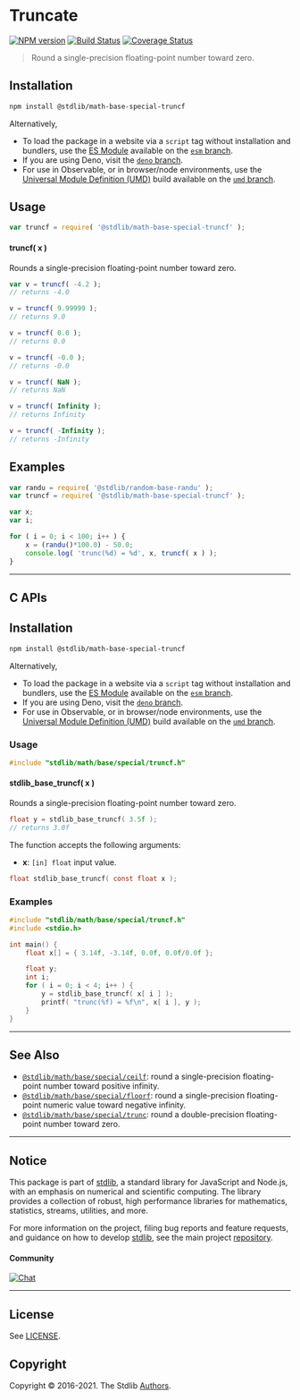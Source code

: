 <!--

@license Apache-2.0

Copyright (c) 2020 The Stdlib Authors.

Licensed under the Apache License, Version 2.0 (the "License");
you may not use this file except in compliance with the License.
You may obtain a copy of the License at

   http://www.apache.org/licenses/LICENSE-2.0

Unless required by applicable law or agreed to in writing, software
distributed under the License is distributed on an "AS IS" BASIS,
WITHOUT WARRANTIES OR CONDITIONS OF ANY KIND, either express or implied.
See the License for the specific language governing permissions and
limitations under the License.

-->

# Truncate

[![NPM version][npm-image]][npm-url] [![Build Status][test-image]][test-url] [![Coverage Status][coverage-image]][coverage-url] <!-- [![dependencies][dependencies-image]][dependencies-url] -->

> Round a single-precision floating-point number toward zero.

<section class="installation">

## Installation

```bash
npm install @stdlib/math-base-special-truncf
```

Alternatively,

-   To load the package in a website via a `script` tag without installation and bundlers, use the [ES Module][es-module] available on the [`esm` branch][esm-url].
-   If you are using Deno, visit the [`deno` branch][deno-url].
-   For use in Observable, or in browser/node environments, use the [Universal Module Definition (UMD)][umd] build available on the [`umd` branch][umd-url].

</section>

<section class="usage">

## Usage

```javascript
var truncf = require( '@stdlib/math-base-special-truncf' );
```

#### truncf( x )

Rounds a single-precision floating-point number toward zero.

```javascript
var v = truncf( -4.2 );
// returns -4.0

v = truncf( 9.99999 );
// returns 9.0

v = truncf( 0.0 );
// returns 0.0

v = truncf( -0.0 );
// returns -0.0

v = truncf( NaN );
// returns NaN

v = truncf( Infinity );
// returns Infinity

v = truncf( -Infinity );
// returns -Infinity
```

</section>

<!-- /.usage -->

<section class="examples">

## Examples

<!-- eslint no-undef: "error" -->

```javascript
var randu = require( '@stdlib/random-base-randu' );
var truncf = require( '@stdlib/math-base-special-truncf' );

var x;
var i;

for ( i = 0; i < 100; i++ ) {
    x = (randu()*100.0) - 50.0;
    console.log( 'trunc(%d) = %d', x, truncf( x ) );
}
```

</section>

<!-- /.examples -->

<!-- C interface documentation. -->

* * *

<section class="c">

## C APIs

<!-- Section to include introductory text. Make sure to keep an empty line after the intro `section` element and another before the `/section` close. -->

<section class="intro">

</section>

<!-- /.intro -->

<!-- C usage documentation. -->

<section class="installation">

## Installation

```bash
npm install @stdlib/math-base-special-truncf
```

Alternatively,

-   To load the package in a website via a `script` tag without installation and bundlers, use the [ES Module][es-module] available on the [`esm` branch][esm-url].
-   If you are using Deno, visit the [`deno` branch][deno-url].
-   For use in Observable, or in browser/node environments, use the [Universal Module Definition (UMD)][umd] build available on the [`umd` branch][umd-url].

</section>

<section class="usage">

### Usage

```c
#include "stdlib/math/base/special/truncf.h"
```

#### stdlib_base_truncf( x )

Rounds a single-precision floating-point number toward zero.

```c
float y = stdlib_base_truncf( 3.5f );
// returns 3.0f
```

The function accepts the following arguments:

-   **x**: `[in] float` input value.

```c
float stdlib_base_truncf( const float x );
```

</section>

<!-- /.usage -->

<!-- C API usage notes. Make sure to keep an empty line after the `section` element and another before the `/section` close. -->

<section class="notes">

</section>

<!-- /.notes -->

<!-- C API usage examples. -->

<section class="examples">

### Examples

```c
#include "stdlib/math/base/special/truncf.h"
#include <stdio.h>

int main() {
    float x[] = { 3.14f, -3.14f, 0.0f, 0.0f/0.0f };

    float y;
    int i;
    for ( i = 0; i < 4; i++ ) {
        y = stdlib_base_truncf( x[ i ] );
        printf( "trunc(%f) = %f\n", x[ i ], y );
    }
}
```

</section>

<!-- /.examples -->

</section>

<!-- /.c -->

<!-- Section for related `stdlib` packages. Do not manually edit this section, as it is automatically populated. -->

<section class="related">

* * *

## See Also

-   <span class="package-name">[`@stdlib/math/base/special/ceilf`][@stdlib/math/base/special/ceilf]</span><span class="delimiter">: </span><span class="description">round a single-precision floating-point number toward positive infinity.</span>
-   <span class="package-name">[`@stdlib/math/base/special/floorf`][@stdlib/math/base/special/floorf]</span><span class="delimiter">: </span><span class="description">round a single-precision floating-point numeric value toward negative infinity.</span>
-   <span class="package-name">[`@stdlib/math/base/special/trunc`][@stdlib/math/base/special/trunc]</span><span class="delimiter">: </span><span class="description">round a double-precision floating-point number toward zero.</span>

</section>

<!-- /.related -->

<!-- Section for all links. Make sure to keep an empty line after the `section` element and another before the `/section` close. -->


<section class="main-repo" >

* * *

## Notice

This package is part of [stdlib][stdlib], a standard library for JavaScript and Node.js, with an emphasis on numerical and scientific computing. The library provides a collection of robust, high performance libraries for mathematics, statistics, streams, utilities, and more.

For more information on the project, filing bug reports and feature requests, and guidance on how to develop [stdlib][stdlib], see the main project [repository][stdlib].

#### Community

[![Chat][chat-image]][chat-url]

---

## License

See [LICENSE][stdlib-license].


## Copyright

Copyright &copy; 2016-2021. The Stdlib [Authors][stdlib-authors].

</section>

<!-- /.stdlib -->

<!-- Section for all links. Make sure to keep an empty line after the `section` element and another before the `/section` close. -->

<section class="links">

[npm-image]: http://img.shields.io/npm/v/@stdlib/math-base-special-truncf.svg
[npm-url]: https://npmjs.org/package/@stdlib/math-base-special-truncf

[test-image]: https://github.com/stdlib-js/math-base-special-truncf/actions/workflows/test.yml/badge.svg
[test-url]: https://github.com/stdlib-js/math-base-special-truncf/actions/workflows/test.yml

[coverage-image]: https://img.shields.io/codecov/c/github/stdlib-js/math-base-special-truncf/main.svg
[coverage-url]: https://codecov.io/github/stdlib-js/math-base-special-truncf?branch=main

<!--

[dependencies-image]: https://img.shields.io/david/stdlib-js/math-base-special-truncf.svg
[dependencies-url]: https://david-dm.org/stdlib-js/math-base-special-truncf/main

-->

[umd]: https://github.com/umdjs/umd
[es-module]: https://developer.mozilla.org/en-US/docs/Web/JavaScript/Guide/Modules

[deno-url]: https://github.com/stdlib-js/math-base-special-truncf/tree/deno
[umd-url]: https://github.com/stdlib-js/math-base-special-truncf/tree/umd
[esm-url]: https://github.com/stdlib-js/math-base-special-truncf/tree/esm

[chat-image]: https://img.shields.io/gitter/room/stdlib-js/stdlib.svg
[chat-url]: https://gitter.im/stdlib-js/stdlib/

[stdlib]: https://github.com/stdlib-js/stdlib

[stdlib-authors]: https://github.com/stdlib-js/stdlib/graphs/contributors

[stdlib-license]: https://raw.githubusercontent.com/stdlib-js/math-base-special-truncf/main/LICENSE

<!-- <related-links> -->

[@stdlib/math/base/special/ceilf]: https://github.com/stdlib-js/math-base-special-ceilf

[@stdlib/math/base/special/floorf]: https://github.com/stdlib-js/math-base-special-floorf

[@stdlib/math/base/special/trunc]: https://github.com/stdlib-js/math-base-special-trunc

<!-- </related-links> -->

</section>

<!-- /.links -->

